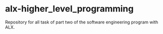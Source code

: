 # alx-higher_level_programming
Repository for all task of part two of the software engineering program with ALX.
